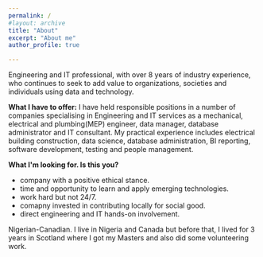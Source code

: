 ```yaml
---
permalink: /
#layout: archive
title: "About"
excerpt: "About me"
author_profile: true

---
```


Engineering and IT professional, with over 8 years of industry experience, who continues to seek to add value to organizations, societies and individuals using data and technology. 


__What I have to offer:__
I have held responsible positions in a number of companies specialising in Engineering and IT services as a mechanical, electrical and plumbing(MEP) engineer, data manager, database administrator and IT consultant. My practical experience includes electrical building construction, data science, database administration, BI reporting, software development, testing  and people management.

__What I'm looking for.  Is this you?__
* company with a positive ethical stance.
* time and opportunity to learn and apply emerging technologies.
* work hard but not 24/7.
* comapny invested in contributing locally for social good.
* direct engineering and IT hands-on involvement.



Nigerian-Canadian. I live in Nigeria and Canada but before that, I lived for 3 years in Scotland where I got my Masters and also did some volunteering work.


